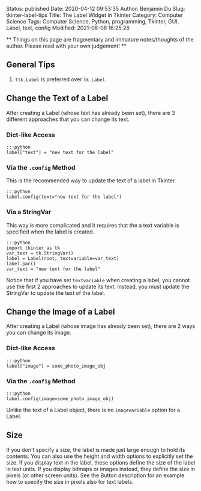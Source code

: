 Status: published
Date: 2020-04-12 09:53:35
Author: Benjamin Du
Slug: tkinter-label-tips
Title: The Label Widget in Tkinter
Category: Computer Science
Tags: Computer Science, Python, programming, Tkinter, GUI, Label, text, config
Modified: 2021-08-08 16:25:26

**
Things on this page are fragmentary and immature notes/thoughts of the author.
Please read with your own judgement!
**

## General Tips

1. `ttk.Label` is preferred over `tk.Label`.

## Change the Text of a Label

After creating a Label (whose text has already been set),
there are 3 different approaches that you can change its text.

### Dict-like Access

    :::python
    label["text"] = "new text for the label"

### Via the `.config` Method

This is the recommended way to update the text of a label in Tkinter.

    :::python
    label.config(text="new text for the label")

### Via a StringVar

This way is more complicated 
and it requires that the a text variable is specified 
when the label is created.

    :::python
    import tkinter as tk
    var_text = tk.StringVar()
    label = Label(root, textvariable=var_text)
    label.pac()
    var_text = "new text for the label"

Notice that if you have set `textvariable`
when creating a label,
you cannot use the first 2 approaches to update its text.
Instead,
you must update the StringVar to update the text of the label.

## Change the Image of a Label

After creating a Label (whose image has already been set),
there are 2 ways you can change its image.

### Dict-like Access

    :::python
    label["image"] = some_photo_image_obj

### Via the `.config` Method

    :::python
    label.config(image=some_photo_image_obj)

Unlike the text of a Label object, 
there is no `imagevariable` option for a Label.

## Size 

If you don't specify a size, 
the label is made just large enough to hold its contents. 
You can also use the height and width options to explicitly set the size. 
If you display text in the label, these options define the size of the label in text units. 
If you display bitmaps or images instead, they define the size in pixels (or other screen units). 
See the Button description for an example how to specify the size in pixels also for text labels.
